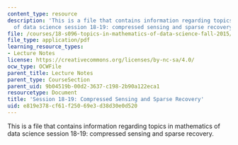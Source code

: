 ```yaml
---
content_type: resource
description: 'This is a file that contains information regarding topics in mathematics
  of data science session 18-19: compressed sensing and sparse recovery.'
file: /courses/18-s096-topics-in-mathematics-of-data-science-fall-2015/e819e378cf61f25069e3d38d30e0d520_MIT18_S096F15_Ses18_19.pdf
file_type: application/pdf
learning_resource_types:
- Lecture Notes
license: https://creativecommons.org/licenses/by-nc-sa/4.0/
ocw_type: OCWFile
parent_title: Lecture Notes
parent_type: CourseSection
parent_uid: 9b04519b-00d2-3637-c198-2b90a122eca1
resourcetype: Document
title: 'Session 18-19: Compressed Sensing and Sparse Recovery'
uid: e819e378-cf61-f250-69e3-d38d30e0d520
---
```

This is a file that contains information regarding topics in mathematics of data science session 18-19: compressed sensing and sparse recovery.